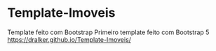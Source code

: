 # Template-Imoveis
Template feito com Bootstrap
Primeiro template feito com Bootstrap 5
https://dralker.github.io/Template-Imoveis/
